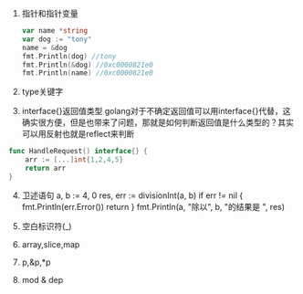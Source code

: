 1. 指针和指针变量

   ```go
   var name *string
   var dog := "tony"
   name = &dog
   fmt.Println(dog) //tony
   fmt.Println(&dog) //0xc0000821e0
   fmt.Println(name) //0xc0000821e0
   ```

2. type关键字

3. interface{}返回值类型
golang对于不确定返回值可以用interface{}代替，这确实很方便，但是也带来了问题，那就是如何判断返回值是什么类型的？其实可以用反射也就是reflect来判断

```go
func HandleRequest() interface{} {
	arr := [...]int{1,2,4,5}
	return arr
}
```

4. 卫述语句
a, b := 4, 0
res, err := divisionInt(a, b)
if err != nil {
   fmt.Println(err.Error())
   return
}
fmt.Println(a, "除以", b, "的结果是 ", res)

5. 空白标识符(_)

6. array,slice,map

7. p,&p,*p

8. mod & dep


